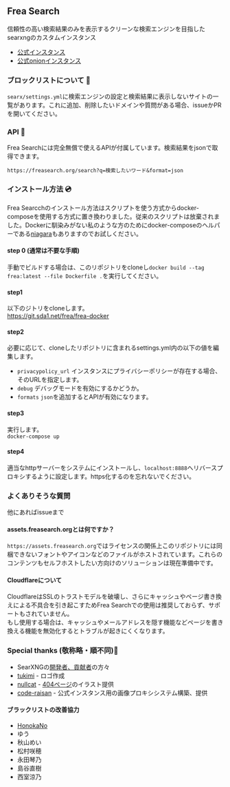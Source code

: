 ## Frea Search
信頼性の高い検索結果のみを表示するクリーンな検索エンジンを目指したsearxngのカスタムインスタンス<br>

 - [公式インスタンス](https://freasearch.org/)
 - [公式onionインスタンス](http://fcy6tvcy5fq7qogwjfovb54kodrgdpf5i6afda3an4oc5ndgbziegyyd.onion/)


### ブロックリストについて 🚫
`searx/settings.yml`に検索エンジンの設定と検索結果に表示しないサイトの一覧があります。これに追加、削除したいドメインや質問がある場合、issueかPRを開いてください。

### API 💫
Frea Searchには完全無償で使えるAPIが付属しています。検索結果をjsonで取得できます。
```
https://freasearch.org/search?q=検索したいワード&format=json
```

### インストール方法 💿
Frea Searcchのインストール方法はスクリプトを使う方式からdocker-composeを使用する方式に置き換わりました。従来のスクリプトは放棄されました。Dockerに馴染みがない私のような方のためにdocker-composeのヘルパーである[niagara](https://git.sda1.net/frea/niagara)もありますのでお試しください。

#### step 0 (通常は不要な手順)
手動でビルドする場合は、このリポジトリをcloneし`docker build --tag frea:latest --file Dockerfile .`を実行してください。

#### step1
以下のジトリをcloneします。  
https://git.sda1.net/frea/frea-docker

#### step2
必要に応じて、cloneしたリポジトリに含まれるsettings.yml内の以下の値を編集します。

 - `privacypolicy_url` インスタンスにプライバシーポリシーが存在する場合、そのURLを指定します。
 - `debug` デバッグモードを有効にするかどうか。
 - `formats` `json`を追加するとAPIが有効になります。

#### step3
実行します。  
`docker-compose up`

#### step4
適当なhttpサーバーをシステムにインストールし、`localhost:8888`へリバースプロキシするように設定します。https化するのを忘れないでください。

###  よくありそうな質問
他にあればissueまで

#### assets.freasearch.orgとは何ですか？
`https://assets.freasearch.org`ではライセンスの関係上このリポジトリには同梱できないフォントやアイコンなどのファイルがホストされています。これらのコンテンツもセルフホストしたい方向けのソリューションは現在準備中です。

#### Cloudflareについて
CloudflareはSSLのトラストモデルを破壊し、さらにキャッシュやページ書き換えによる不具合を引き起こすためFrea Searchでの使用は推奨しておらず、サポートもされていません。  
もし使用する場合は、キャッシュやメールアドレスを隠す機能などページを書き換える機能を無効化するとトラブルが起きにくくなります。


### Special thanks (敬称略・順不同)🙏
 - SearXNGの[開発者、貢献者](https://github.com/searxng/searxng/graphs/contributors)の方々
 - [tukimi](https://github.com/kr-tukimi)  - ロゴ作成
 - [nullcat](https://github.com/nullnyat)  - [404ページ](https://freasearch.org/404)のイラスト提供
 - [code-raisan](https://github.com/code-raisan)  - 公式インスタンス用の画像プロキシシステム構築、提供

#### ブラックリストの改善協力
 - [HonokaNo](https://github.com/HonokaNo)
 - ゆう
 - 秋山めい
 - 松村咲穂
 - 永田琴乃
 - 島谷直樹
 - 西室涼乃

